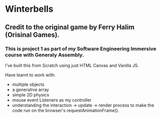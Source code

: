# Winterbells
## Credit to the original game by Ferry Halim (Orisinal Games).

### This is project 1 as part of my Software Engineering Immersive course with Generaly Assembly.


I've built this from Scratch using just HTML Canvas and Vanilla JS. 

Have learnt to work with:
- multiple objects 
- a generative array
- simple 2D physics
- mouse event Listeners as my controller
- understanding the interaction -> update -> render process to make the code run on the browser's requestAnimationFrame().

